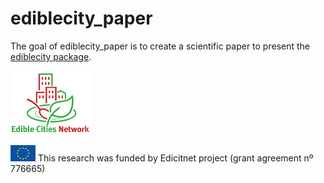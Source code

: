 # ediblecity_paper

<!-- badges: start -->

<!-- badges: end -->

The goal of ediblecity_paper is to create a scientific paper to present the [ediblecity package](https://github.com/icra/ediblecity).


<p style="align:center">
  <img src="assets/edicitnet.jpg" style="width:130px"/>
</p>

<img src="assets/EC_logo.png" style="width:40px"/> This research was funded by Edicitnet project (grant agreement nº 776665)
